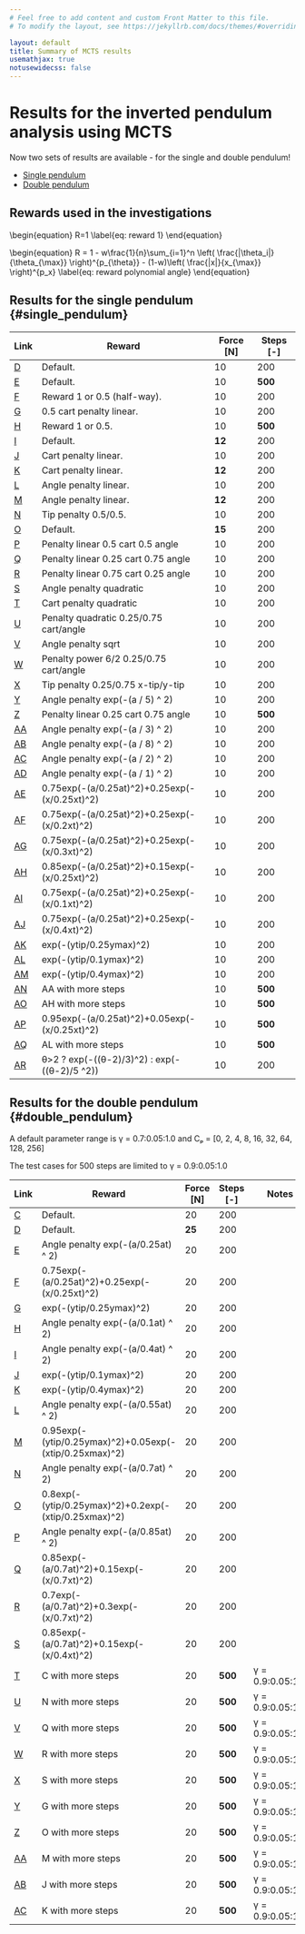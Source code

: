 ```yaml
---
# Feel free to add content and custom Front Matter to this file.
# To modify the layout, see https://jekyllrb.com/docs/themes/#overriding-theme-defaults

layout: default
title: Summary of MCTS results
usemathjax: true
notusewidecss: false
---
```


# Results for the inverted pendulum analysis using MCTS

Now two sets of results are available - for the single and double pendulum!

 - [Single pendulum](#single_pendulum)
 - [Double pendulum](#double_pendulum)

## Rewards used in the investigations

\begin{equation}
    R=1
    \label{eq: reward 1}
\end{equation}

\begin{equation}
    R = 1 - w\frac{1}{n}\sum_{i=1}^n \left( \frac{|\theta_i|}{\theta_{\max}} \right)^{p_{\theta}} - (1-w)\left( \frac{|x|}{x_{\max}} \right)^{p_x}
    \label{eq: reward polynomial angle}
\end{equation}

## Results for the single pendulum {#single_pendulum}

| Link                     | Reward                                        | Force \[N\] | Steps \[-\] |
| ------------------------ | --------------------------------------------- | ----------- | ----------- |
| [D](Plots_fig_sp_D.md)   | Default.                                      | 10          | 200         |
| [E](Plots_fig_sp_E.md)   | Default.                                      | 10          | **500**     |
| [F](Plots_fig_sp_F.md)   | Reward 1 or 0.5 (half-way).                   | 10          | 200         |
| [G](Plots_fig_sp_G.md)   | 0.5 cart penalty linear.                      | 10          | 200         |
| [H](Plots_fig_sp_H.md)   | Reward 1 or 0.5.                              | 10          | **500**     |
| [I](Plots_fig_sp_I.md)   | Default.                                      | **12**      | 200         |
| [J](Plots_fig_sp_J.md)   | Cart penalty linear.                          | 10          | 200         |
| [K](Plots_fig_sp_K.md)   | Cart penalty linear.                          | **12**      | 200         |
| [L](Plots_fig_sp_L.md)   | Angle penalty linear.                         | 10          | 200         |
| [M](Plots_fig_sp_M.md)   | Angle penalty linear.                         | **12**      | 200         |
| [N](Plots_fig_sp_N.md)   | Tip penalty 0.5/0.5.                          | 10          | 200         |
| [O](Plots_fig_sp_O.md)   | Default.                                      | **15**      | 200         |
| [P](Plots_fig_sp_P.md)   | Penalty linear 0.5 cart 0.5 angle             | 10          | 200         |
| [Q](Plots_fig_sp_Q.md)   | Penalty linear 0.25 cart 0.75 angle           | 10          | 200         |
| [R](Plots_fig_sp_R.md)   | Penalty linear 0.75 cart 0.25 angle           | 10          | 200         |
| [S](Plots_fig_sp_S.md)   | Angle penalty quadratic                       | 10          | 200         |
| [T](Plots_fig_sp_T.md)   | Cart penalty quadratic                        | 10          | 200         |
| [U](Plots_fig_sp_U.md)   | Penalty quadratic 0.25/0.75 cart/angle        | 10          | 200         |
| [V](Plots_fig_sp_V.md)   | Angle penalty sqrt                            | 10          | 200         |
| [W](Plots_fig_sp_W.md)   | Penalty power 6/2 0.25/0.75 cart/angle        | 10          | 200         |
| [X](Plots_fig_sp_X.md)   | Tip penalty 0.25/0.75 x-tip/y-tip             | 10          | 200         |
| [Y](Plots_fig_sp_Y.md)   | Angle penalty exp(-(a / 5) ^ 2)               | 10          | 200         |
| [Z](Plots_fig_sp_Z.md)   | Penalty linear 0.25 cart 0.75 angle           | 10          | **500**     |
| [AA](Plots_fig_sp_AA.md) | Angle penalty exp(-(a / 3) ^ 2)               | 10          | 200         |
| [AB](Plots_fig_sp_AB.md) | Angle penalty exp(-(a / 8) ^ 2)               | 10          | 200         |
| [AC](Plots_fig_sp_AC.md) | Angle penalty exp(-(a / 2) ^ 2)               | 10          | 200         |
| [AD](Plots_fig_sp_AD.md) | Angle penalty exp(-(a / 1) ^ 2)               | 10          | 200         |
| [AE](Plots_fig_sp_AE.md) | 0.75exp(-(a/0.25at)^2)+0.25exp(-(x/0.25xt)^2) | 10          | 200         |
| [AF](Plots_fig_sp_AF.md) | 0.75exp(-(a/0.25at)^2)+0.25exp(-(x/0.2xt)^2)  | 10          | 200         |
| [AG](Plots_fig_sp_AG.md) | 0.75exp(-(a/0.25at)^2)+0.25exp(-(x/0.3xt)^2)  | 10          | 200         |
| [AH](Plots_fig_sp_AH.md) | 0.85exp(-(a/0.25at)^2)+0.15exp(-(x/0.25xt)^2) | 10          | 200         |
| [AI](Plots_fig_sp_AI.md) | 0.75exp(-(a/0.25at)^2)+0.25exp(-(x/0.1xt)^2)  | 10          | 200         |
| [AJ](Plots_fig_sp_AJ.md) | 0.75exp(-(a/0.25at)^2)+0.25exp(-(x/0.4xt)^2)  | 10          | 200         |
| [AK](Plots_fig_sp_AK.md) | exp(-(ytip/0.25ymax)^2)                       | 10          | 200         |
| [AL](Plots_fig_sp_AL.md) | exp(-(ytip/0.1ymax)^2)                        | 10          | 200         |
| [AM](Plots_fig_sp_AM.md) | exp(-(ytip/0.4ymax)^2)                        | 10          | 200         |
| [AN](Plots_fig_sp_AN.md) | AA with more steps                            | 10          | **500**     |
| [AO](Plots_fig_sp_AO.md) | AH with more steps                            | 10          | **500**     |
| [AP](Plots_fig_sp_AP.md) | 0.95exp(-(a/0.25at)^2)+0.05exp(-(x/0.25xt)^2) | 10          | **500**     |
| [AQ](Plots_fig_sp_AQ.md) | AL with more steps                            | 10          | **500**     |
| [AR](Plots_fig_sp_AR.md) | θ>2 ? exp(-((θ-2)/3)^2) : exp(-((θ-2)/5 ^2))  | 10          | 200         |

## Results for the double pendulum {#double_pendulum}

A default parameter range is γ = 0.7:0.05:1.0 and Cₚ = [0, 2, 4, 8, 16, 32, 64, 128, 256]

The test cases for 500 steps are limited to γ = 0.9:0.05:1.0

| Link                     | Reward                                                  | Force \[N\] | Steps \[-\] | Notes            |
| ------------------------ | ------------------------------------------------------- | ----------- | ----------- | ---------------- |
| [C](Plots_fig_dp_C.md)   | Default.                                                | 20          | 200         |                  |
| [D](Plots_fig_dp_D.md)   | Default.                                                | **25**      | 200         |                  |
| [E](Plots_fig_dp_E.md)   | Angle penalty exp(-(a/0.25at) ^ 2)                      | 20          | 200         |                  |
| [F](Plots_fig_dp_F.md)   | 0.75exp(-(a/0.25at)^2)+0.25exp(-(x/0.25xt)^2)           | 20          | 200         |                  |
| [G](Plots_fig_dp_G.md)   | exp(-(ytip/0.25ymax)^2)                                 | 20          | 200         |                  |
| [H](Plots_fig_dp_H.md)   | Angle penalty exp(-(a/0.1at) ^ 2)                       | 20          | 200         |                  |
| [I](Plots_fig_dp_I.md)   | Angle penalty exp(-(a/0.4at) ^ 2)                       | 20          | 200         |                  |
| [J](Plots_fig_dp_J.md)   | exp(-(ytip/0.1ymax)^2)                                  | 20          | 200         |                  |
| [K](Plots_fig_dp_K.md)   | exp(-(ytip/0.4ymax)^2)                                  | 20          | 200         |                  |
| [L](Plots_fig_dp_L.md)   | Angle penalty exp(-(a/0.55at) ^ 2)                      | 20          | 200         |                  |
| [M](Plots_fig_dp_M.md)   | 0.95exp(-(ytip/0.25ymax)^2)+0.05exp(-(xtip/0.25xmax)^2) | 20          | 200         |                  |
| [N](Plots_fig_dp_N.md)   | Angle penalty exp(-(a/0.7at) ^ 2)                       | 20          | 200         |                  |
| [O](Plots_fig_dp_O.md)   | 0.8exp(-(ytip/0.25ymax)^2)+0.2exp(-(xtip/0.25xmax)^2)   | 20          | 200         |                  |
| [P](Plots_fig_dp_P.md)   | Angle penalty exp(-(a/0.85at) ^ 2)                      | 20          | 200         |                  |
| [Q](Plots_fig_dp_Q.md)   | 0.85exp(-(a/0.7at)^2)+0.15exp(-(x/0.7xt)^2)             | 20          | 200         |                  |
| [R](Plots_fig_dp_R.md)   | 0.7exp(-(a/0.7at)^2)+0.3exp(-(x/0.7xt)^2)               | 20          | 200         |                  |
| [S](Plots_fig_dp_S.md)   | 0.85exp(-(a/0.7at)^2)+0.15exp(-(x/0.4xt)^2)             | 20          | 200         |                  |
| [T](Plots_fig_dp_T.md)   | C with more steps                                       | 20          | **500**     | γ = 0.9:0.05:1.0 |
| [U](Plots_fig_dp_U.md)   | N with more steps                                       | 20          | **500**     | γ = 0.9:0.05:1.0 |
| [V](Plots_fig_dp_V.md)   | Q with more steps                                       | 20          | **500**     | γ = 0.9:0.05:1.0 |
| [W](Plots_fig_dp_W.md)   | R with more steps                                       | 20          | **500**     | γ = 0.9:0.05:1.0 |
| [X](Plots_fig_dp_X.md)   | S with more steps                                       | 20          | **500**     | γ = 0.9:0.05:1.0 |
| [Y](Plots_fig_dp_Y.md)   | G with more steps                                       | 20          | **500**     | γ = 0.9:0.05:1.0 |
| [Z](Plots_fig_dp_Z.md)   | O with more steps                                       | 20          | **500**     | γ = 0.9:0.05:1.0 |
| [AA](Plots_fig_dp_AA.md) | M with more steps                                       | 20          | **500**     | γ = 0.9:0.05:1.0 |
| [AB](Plots_fig_dp_AB.md) | J with more steps                                       | 20          | **500**     | γ = 0.9:0.05:1.0 |
| [AC](Plots_fig_dp_AC.md) | K with more steps                                       | 20          | **500**     | γ = 0.9:0.05:1.0 |

